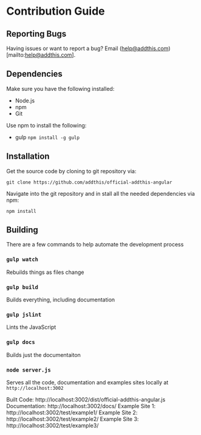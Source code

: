 
# Contribution Guide

## Reporting Bugs
Having issues or want to report a bug? Email (help@addthis.com)[mailto:help@addthis.com].

## Dependencies
Make sure you have the following installed:
 - Node.js
 - npm
 - Git

Use npm to install the following:
 - gulp `npm install -g gulp`

## Installation
Get the source code by cloning to git repository via:
```
git clone https://github.com/addthis/official-addthis-angular
```

Navigate into the git repository and in stall all the needed dependencies via npm:
```
npm install
```

## Building
There are a few commands to help automate the development process

### <code>gulp watch</code>
Rebuilds things as files change

### <code>gulp build</code>
Builds everything, including documentation

### <code>gulp jslint</code>
Lints the JavaScript

### <code>gulp docs</code>
Builds just the documentaiton

### <code>node server.js</code>
Serves all the code, documentation and examples sites locally at `http://localhost:3002`

Built Code: http://localhost:3002/dist/official-addthis-angular.js
Documentation: http://localhost:3002/docs/
Example Site 1: http://localhost:3002/test/example1/
Example Site 2: http://localhost:3002/test/example2/
Example Site 3: http://localhost:3002/test/example3/